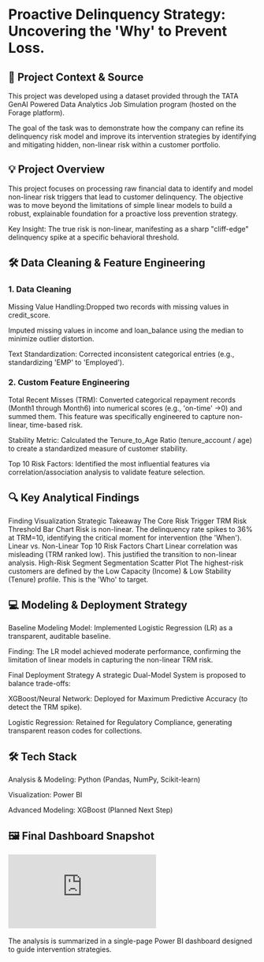 # Proactive Delinquency Strategy: Uncovering the 'Why' to Prevent Loss.
## 🚀 Project Context & Source
This project was developed using a dataset provided through the TATA GenAI Powered Data Analytics Job Simulation program (hosted on the Forage platform).

The goal of the task was to demonstrate how the company can refine its delinquency risk model and improve its intervention strategies by identifying and mitigating hidden, non-linear risk within a customer portfolio.

## 💡 Project Overview
This project focuses on processing raw financial data to identify and model non-linear risk triggers that lead to customer delinquency. The objective was to move beyond the limitations of simple linear models to build a robust, explainable foundation for a proactive loss prevention strategy.

Key Insight: The true risk is non-linear, manifesting as a sharp "cliff-edge" delinquency spike at a specific behavioral threshold.

## 🛠️ Data Cleaning & Feature Engineering
### 1. Data Cleaning
Missing Value Handling:Dropped two records with missing values in credit_score.

Imputed missing values in income and loan_balance using the median to minimize outlier distortion.

Text Standardization: Corrected inconsistent categorical entries (e.g., standardizing 'EMP' to 'Employed').

### 2. Custom Feature Engineering
Total Recent Misses (TRM): Converted categorical repayment records (Month1 through Month6) into numerical scores (e.g., 'on-time' →0) and summed them. This feature was specifically engineered to capture non-linear, time-based risk.

Stability Metric: Calculated the Tenure_to_Age Ratio (tenure_account / age) to create a standardized measure of customer stability.

Top 10 Risk Factors: Identified the most influential features via correlation/association analysis to validate feature selection.

## 🔍 Key Analytical Findings
Finding	Visualization	Strategic Takeaway
The Core Risk Trigger	TRM Risk Threshold Bar Chart	Risk is non-linear. The delinquency rate spikes to 36% at TRM=10, identifying the critical moment for intervention (the 'When').
Linear vs. Non-Linear	Top 10 Risk Factors Chart	Linear correlation was misleading (TRM ranked low). This justified the transition to non-linear analysis.
High-Risk Segment	Segmentation Scatter Plot	The highest-risk customers are defined by the Low Capacity (Income) & Low Stability (Tenure) profile. This is the 'Who' to target.

## 💻 Modeling & Deployment Strategy
Baseline Modeling
Model: Implemented Logistic Regression (LR) as a transparent, auditable baseline.

Finding: The LR model achieved moderate performance, confirming the limitation of linear models in capturing the non-linear TRM risk.

Final Deployment Strategy
A strategic Dual-Model System is proposed to balance trade-offs:

XGBoost/Neural Network: Deployed for Maximum Predictive Accuracy (to detect the TRM spike).

Logistic Regression: Retained for Regulatory Compliance, generating transparent reason codes for collections.

## 🛠️ Tech Stack
Analysis & Modeling: Python (Pandas, NumPy, Scikit-learn)

Visualization: Power BI

Advanced Modeling: XGBoost (Planned Next Step)

## 🖼️ Final Dashboard Snapshot
![Proactive Delinquency Strategy Dashboard](https://github.com/angel1234-ship-it/Proactive-Delinquency-Strategy/blob/main/Riskanalysis.pdf)

The analysis is summarized in a single-page Power BI dashboard designed to guide intervention strategies.
